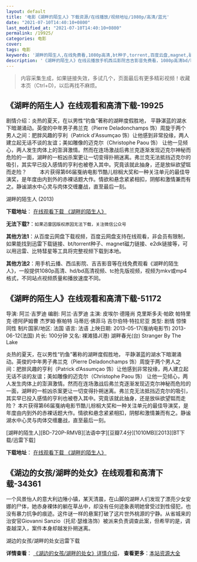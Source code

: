 ```yaml
---
layout: default
title: '电影《湖畔的陌生人》下载资源/在线播放/视频地址/1080p/高清/蓝光'
date: "2021-07-10T14:40:10+0800"
last_modified_at: "2021-07-10T14:40:10+0800"
permalink: /19925/
categories: 电影
cover:
tags: 电影
keywords: '湖畔的陌生人,在线免费看,1080p高清,bt种子,torrent,百度云盘,magnet,磁力链,迅雷下载资源'
description: '《湖畔的陌生人》在线云播放手机西瓜影院吉吉影音免费看，1080p高清bd/hd未删减完整版和tc抢先枪版，mkv/mp4格式，附带bt/torrent种子、magnet/磁力链、百度云盘、网盘资源迅雷下载链接'
---
```


>内容采集生成，如果链接失效，多试几个，页面最后有更多精彩视频！收藏本页（Ctrl+D)，以后再找不麻烦。


## 《湖畔的陌生人》在线观看和高清下载-19925

剧情介绍：炎热的夏天，在以男性“钓鱼”著称的湖畔度假胜地， 平静湛蓝的湖水下暗潮涌动。英俊的中年男子弗兰克（Pierre Deladonchamps 饰）周旋于两个男人之间：肥胖风趣的亨利（Patrick d'Assumçao 饰）让他感到非常投缘，两人建立起无话不谈的友谊；美如雕像的迈克尔（Christophe Paou 饰） 让他一见倾心，两人发生肉体上的澎湃激情。然而在连场激战后弗兰克逐渐发现迈克尔神秘而危险的一面，湖畔的一桩凶杀案更让一切变得扑朔迷离。弗兰克无法抵挡迈克尔的吸引，其实早已投入感情的亨利也被卷入其中。究竟该就此抽身，还是放纵欲望铤而走险？  　　本片获得第66届戛纳电影节酷儿棕榈大奖和一种关注单元的最佳导演奖，是年度由内到外的赤裸话题大作。情欲和悬念紧紧相扣，阴郁和激情兼而有之。静谧湖水中心灵与肉体交缠鏖战，直至最后一刻。


湖畔的陌生人 (2013)

**下载地址**： [在线观看下载 《湖畔的陌生人》](https://www.btbtdy.me/btdy/dy2090.html) 


**无法下载?**：`如果迅雷因版权原因无法下载，关注微信公众号 `

**其他方法1**：从百度云网盘下载视频，百度云网盘支持在线观看，非会员有限制，如果能找到迅雷下载链接、bt/torrent种子、magnet磁力链接、e2dk链接等，可以用迅雷、比特彗星等工具将完整视频下载到本地。

**其他方法2**：用手机云播、西瓜影院、吉吉影音等在线免费观看《湖畔的陌生人》，一般提供1080p高清、hd/bd高清视频、tc抢先版视频，视频为mkv或mp4格式，不同站点视频质量和播放速度不同。


## 《湖畔的陌生人》在线观看和高清下载-51172

导演: 阿兰·吉罗迪 编剧: 阿兰·吉罗迪 主演: 皮埃尔·德隆尚 克里斯多夫·帕欧 帕特里克·德阿萨姆曹 杰罗姆·察帕特 马蒂厄·佛菲马 吉尔伯特·特拉尼亚 类型: 剧情 惊悚 同性 制片国家/地区: 法国 语言: 法语 上映日期: 2013-05-17(戛纳电影节) 2013-06-12(法国) 片长: 100分钟 又名: 裸滩猎J(港) 湖畔春光(台) Stranger By The Lake

炎热的夏天，在以男性“钓鱼”著称的湖畔度假胜地， 平静湛蓝的湖水下暗潮涌动。英俊的中年男子弗兰克（Pierre Deladonchamps 饰）周旋于两个男人之间：肥胖风趣的亨利（Patrick d’Assumçao 饰）让他感到非常投缘，两人建立起无话不谈的友谊；美如雕像的迈克尔（Christophe Paou 饰） 让他一见倾心，两人发生肉体上的澎湃激情。然而在连场激战后弗兰克逐渐发现迈克尔神秘而危险的一面，湖畔的一桩凶杀案更让一切变得扑朔迷离。弗兰克无法抵挡迈克尔的吸引，其实早已投入感情的亨利也被卷入其中。究竟该就此抽身，还是放纵欲望铤而走险？ 本片获得第66届戛纳电影节酷儿棕榈大奖和一种关注单元的最佳导演奖，是年度由内到外的赤裸话题大作。情欲和悬念紧紧相扣，阴郁和激情兼而有之。静谧湖水中心灵与肉体交缠鏖战，直至最后一刻。


[湖畔的陌生人][BD-720P-RMVB][法语中字][豆瓣7.4分][1010MB][2013][BT下载/迅雷下载]

**下载地址**： [在线观看下载 《湖畔的陌生人》](https://www.btdx8.com/torrent/linconnu_du_lac_2013.html) 


## 《湖边的女孩/湖畔的处女》在线观看和高清下载-34361

一个风景怡人的意大利边陲小镇，某天清晨，在山脚的湖畔人们发现了漂亮少女安娜的尸体，她赤身裸体的躺在草丛中，却没有任何迹象表明她曾受过到性侵犯，也没有暴力抗争的痕迹。这件谜一样的悬案打破了这片世外桃源的宁静。从省城来的治安官Giovanni Sanzio（托尼&middot;瑟维洛饰）被派来负责调查此案，但希罕的是，调查越深入，案件本身却越发扑朔迷离。


湖边的女孩/湖畔的处女迅雷下载

**详情查看**： [《湖边的女孩/湖畔的处女》详情介绍](/movie/34361/)， **查看更多**：[本站资源大全](/movie/t/all/)

